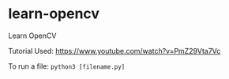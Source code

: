 # learn-opencv

Learn OpenCV

Tutorial Used: https://www.youtube.com/watch?v=PmZ29Vta7Vc

To run a file: `python3 [filename.py]`

